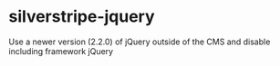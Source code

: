 silverstripe-jquery
===================

Use a newer version (2.2.0) of jQuery outside of the CMS and disable including framework jQuery
